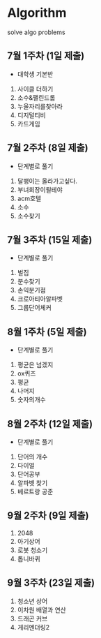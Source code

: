 # Algorithm

solve algo problems

## 7월 1주차 (1일 제출)

- 대학생 기본반

1. 사이클 더하기
2. 소수&팰린드롬
3. 누울자리를찾아라
4. 디지털티비
5. 카드게임

## 7월 2주차 (8일 제출)

- 단계별로 풀기

1. 달팽이는 올라가고싶다.
2. 부녀회장이될테야
3. acm호텔
4. 소수
5. 소수찾기

## 7월 3주차 (15일 제출)

- 단계별로 풀기

1. 벌집
2. 분수찾기
3. 손익분기점
4. 크로아티아알파벳
5. 그룹단어체커

## 8월 1주차 (5일 제출)

- 단계별로 풀기

1. 평균은 넘겠지
2. ox퀴즈
3. 평균
4. 나머지
5. 숫자의개수

## 8월 2주차 (12일 제출)

- 단계별로 풀기

1. 단어의 개수
2. 다이얼
3. 단어공부
4. 알파벳 찾기
5. 베르트랑 공준

## 9월 2주차 (9일 제출)

1. 2048
2. 아기상어
3. 로봇 청소기
4. 톱니바퀴

## 9월 3주차 (23일 제출)

1. 청소년 상어
2. 이차원 배열과 연산
3. 드래곤 커브
4. 게리멘더링2
